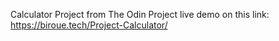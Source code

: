 Calculator Project from The Odin Project
live demo on this link: https://biroue.tech/Project-Calculator/
